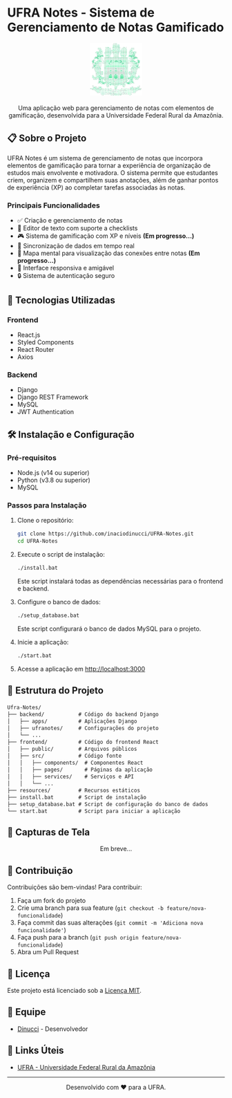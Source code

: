 # UFRA Notes - Sistema de Gerenciamento de Notas Gamificado

<div align="center">
  <img src="resources/ufra-logo.png" alt="UFRA Notes" width="120px" />
  <br><br>
  Uma aplicação web para gerenciamento de notas com elementos de gamificação, desenvolvida para a Universidade Federal Rural da Amazônia.
</div>

## 📋 Sobre o Projeto

UFRA Notes é um sistema de gerenciamento de notas que incorpora elementos de gamificação para tornar a experiência de organização de estudos mais envolvente e motivadora. O sistema permite que estudantes criem, organizem e compartilhem suas anotações, além de ganhar pontos de experiência (XP) ao completar tarefas associadas às notas.

### Principais Funcionalidades

- ✅ Criação e gerenciamento de notas
- 📝 Editor de texto com suporte a checklists
- 🎮 Sistema de gamificação com XP e níveis __(Em progresso...)__
- 🔄 Sincronização de dados em tempo real 
- 🧠 Mapa mental para visualização das conexões entre notas __(Em progresso...)__
- 📱 Interface responsiva e amigável
- 🔒 Sistema de autenticação seguro

## 🚀 Tecnologias Utilizadas

### Frontend
- React.js
- Styled Components
- React Router
- Axios

### Backend
- Django
- Django REST Framework
- MySQL
- JWT Authentication
 
## 🛠️ Instalação e Configuração

### Pré-requisitos

- Node.js (v14 ou superior)
- Python (v3.8 ou superior)
- MySQL

### Passos para Instalação

1. Clone o repositório:
   ```bash
   git clone https://github.com/inaciodinucci/UFRA-Notes.git
   cd UFRA-Notes
   ```

2. Execute o script de instalação:
   ```bash
   ./install.bat
   ```
   
   Este script instalará todas as dependências necessárias para o frontend e backend.

3. Configure o banco de dados:
   ```bash
   ./setup_database.bat
   ```
   
   Este script configurará o banco de dados MySQL para o projeto.

4. Inicie a aplicação:
   ```bash
   ./start.bat
   ```

5. Acesse a aplicação em [http://localhost:3000](http://localhost:3000)

## 🧩 Estrutura do Projeto

```
Ufra-Notes/
├── backend/           # Código do backend Django
│   ├── apps/          # Aplicações Django
│   ├── ufranotes/     # Configurações do projeto
│   └── ...
├── frontend/          # Código do frontend React
│   ├── public/        # Arquivos públicos
│   ├── src/           # Código fonte
│   │   ├── components/  # Componentes React
│   │   ├── pages/       # Páginas da aplicação
│   │   ├── services/    # Serviços e API
│   │   └── ...
├── resources/         # Recursos estáticos
├── install.bat        # Script de instalação
├── setup_database.bat # Script de configuração do banco de dados
└── start.bat          # Script para iniciar a aplicação
```

## 📸 Capturas de Tela

<div align="center">
  <p>Em breve...</p>
</div>

## 🤝 Contribuição

Contribuições são bem-vindas! Para contribuir:

1. Faça um fork do projeto
2. Crie uma branch para sua feature (`git checkout -b feature/nova-funcionalidade`)
3. Faça commit das suas alterações (`git commit -m 'Adiciona nova funcionalidade'`)
4. Faça push para a branch (`git push origin feature/nova-funcionalidade`)
5. Abra um Pull Request

## 📄 Licença

Este projeto está licenciado sob a [Licença MIT](LICENSE).

## 👥 Equipe

- [Dinucci](https://github.com/inaciodinucci) - Desenvolvedor

## 🔗 Links Úteis

- [UFRA - Universidade Federal Rural da Amazônia](https://novo.ufra.edu.br)

---

<div align="center">
  Desenvolvido com ❤️ para a UFRA.
</div> 
